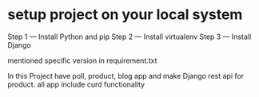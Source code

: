 # setup project on your local system

Step 1 — Install Python and pip
Step 2 — Install virtualenv
Step 3 — Install Django

mentioned specific version in requirement.txt

In this Project have poll, product, blog app and make Django rest api for product.
all app include curd functionality 


